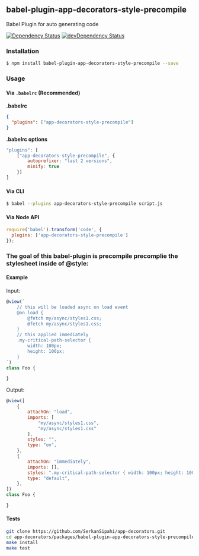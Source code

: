 ## babel-plugin-app-decorators-style-precompile
Babel Plugin for auto generating code

<p>
    <a href="https://david-dm.org/SerkanSipahi/app-decorators?path=packages/babel-plugin-app-decorators-style-precompile"><img src="https://david-dm.org/SerkanSipahi/david.svg" alt="Dependency Status"></a>
    <a href="https://david-dm.org/SerkanSipahi/app-decorators?path=packages/babel-plugin-app-decorators-style-precompile&type=dev"><img src="https://david-dm.org/SerkanSipahi/david/dev-status.svg" alt="devDependency Status"></a>
</p>

### Installation

```sh
$ npm install babel-plugin-app-decorators-style-precompile --save
```

### Usage

#### Via `.babelrc` (Recommended)

**.babelrc**

```json
{
  "plugins": ["app-decorators-style-precompile"]
}
```

**.babelrc options**
```js
"plugins": [
    ["app-decorators-style-precompile", {
        autoprefixer: "last 2 versions",
        minify: true
    }]
]
```

#### Via CLI

```sh
$ babel --plugins app-decorators-style-precompile script.js
```

#### Via Node API

```js
require('babel').transform('code', {
  plugins: ['app-decorators-style-precompile']
});
```

### The goal of this babel-plugin is precompile precomplie the stylesheet inside of @style:

#### Example
Input:
```js
@view(`
    // this will be loaded async on load event
    @on load {
        @fetch my/async/styles1.css;
        @fetch my/async/styles1.css;
    }
    // this applied immediately
    .my-critical-path-selector {
        width: 100px;
        height: 100px;
    }
`)
class Foo {

}
```
Output:
```js
@view([
    {
        attachOn: "load",
        imports: [
            "my/async/styles1.css",
            "my/async/styles1.css"
        ],
        styles: "",
        type: "on",
    },
    {
        attachOn: "immediately",
        imports: [],
        styles: ".my-critical-path-selector { width: 100px; height: 100px; }",
        type: "default",
    },
])
class Foo {

}
```


#### Tests
```bash
git clone https://github.com/SerkanSipahi/app-decorators.git
cd app-decorators/packages/babel-plugin-app-decorators-style-precompile
make install
make test
```
